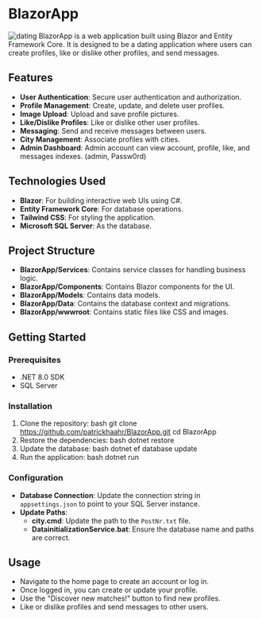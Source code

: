 # BlazorApp

![dating](https://github.com/user-attachments/assets/fe7c8962-ac2c-4a11-9b38-b962fc0d9d5c)
BlazorApp is a web application built using Blazor and Entity Framework Core. It is designed to be a dating application where users can create profiles, like or dislike other profiles, and send messages.

## Features

- **User Authentication**: Secure user authentication and authorization.
- **Profile Management**: Create, update, and delete user profiles.
- **Image Upload**: Upload and save profile pictures.
- **Like/Dislike Profiles**: Like or dislike other user profiles.
- **Messaging**: Send and receive messages between users.
- **City Management**: Associate profiles with cities.
- **Admin Dashboard**: Admin account can view account, profile, like, and messages indexes. (admin, Passw0rd)
## Technologies Used

- **Blazor**: For building interactive web UIs using C#.
- **Entity Framework Core**: For database operations.
- **Tailwind CSS**: For styling the application.
- **Microsoft SQL Server**: As the database.

## Project Structure

- **BlazorApp/Services**: Contains service classes for handling business logic.
- **BlazorApp/Components**: Contains Blazor components for the UI.
- **BlazorApp/Models**: Contains data models.
- **BlazorApp/Data**: Contains the database context and migrations.
- **BlazorApp/wwwroot**: Contains static files like CSS and images.

## Getting Started

### Prerequisites

- .NET 8.0 SDK
- SQL Server

### Installation

1. Clone the repository:
   bash
   git clone https://github.com/patrickhaahr/BlazorApp.git
   cd BlazorApp
2. Restore the dependencies:
   bash
   dotnet restore
3. Update the database:
   bash
   dotnet ef database update
4. Run the application:
   bash
   dotnet run
   
### Configuration

- **Database Connection**: Update the connection string in `appsettings.json` to point to your SQL Server instance.
- **Update Paths**:
  - **city.cmd**: Update the path to the `PostNr.txt` file.
  - **DatainitializationService.bat**: Ensure the database name and paths are correct.
## Usage

- Navigate to the home page to create an account or log in.
- Once logged in, you can create or update your profile.
- Use the "Discover new matches!" button to find new profiles.
- Like or dislike profiles and send messages to other users.

